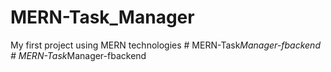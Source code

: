 # MERN-Task_Manager
My first project using MERN technologies
#   M E R N - T a s k _ M a n a g e r - f b a c k e n d  
 #   M E R N - T a s k _ M a n a g e r - f b a c k e n d  
 